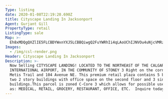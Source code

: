 ```yaml
---
Type: listing
date: 2020-01-08T22:19:20.690Z
title: Cityscape Landing In Jacksonport
Agent: Gurjant Gill
PropertyType: retail
ListingType: sale
Map: >-
  Eh8xMDQgQXZlIE5FLCBDYWxnYXJ5LCBBQiwgQ2FuYWRhIi4qLAoUChIJNVOu4uNjcVMRzLNPzD62g9QSFAoSCdU_hJ8DcHFTETq2UraxO20m
Images:
  - /img/csl-render.png
Header: Cityscape Landing In Jacksonport
Description: >-
  Now Selling CITYSCAPE LANDING! LOCATED TO THE NORTHEAST OF THE CALGARY
  INTERNATIONAL AIRPORT, IN THE COMMUNITY OF STONEY 3 Right on the corner of
  Metis Trail and 104 Avenue NE. This premium retail plaza contains 5 buildings,
  two 2 story buildings with office space on the second floor and 3 single story
  buildings.This parcel is zoned C-Core 3 which allows for possible uses such
  as: MEDICAL, RETAIL, GROCERY, RESTAURANT, OFFICE, ETC.  Inquire today....
---
```



